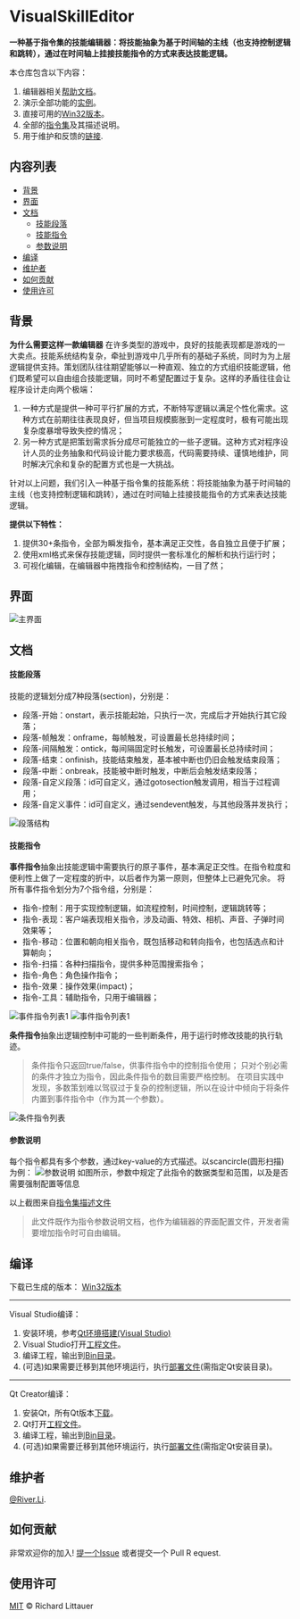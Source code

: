 # VisualSkillEditor

**一种基于指令集的技能编辑器：将技能抽象为基于时间轴的主线（也支持控制逻辑和跳转），通过在时间轴上挂接技能指令的方式来表达技能逻辑。**

本仓库包含以下内容：

1. 编辑器相关[帮助文档](Guild/guild.md)。
2. 演示全部功能的[实例](Bin/Workspace)。
3. 直接可用的[Win32版本](Versions)。
4. 全部的[指令集](Bin/Config/SkillSpec.xml)及其描述说明。
4. 用于维护和反馈的[链接](https://github.com/River-Li-1024/VisualSkillEditor/issues/5).

## 内容列表

- [背景](#背景)
- [界面](#界面)
- [文档](#文档)
    - [技能段落](###技能段落)
    - [技能指令](###技能指令)
    - [参数说明](###参数说明)
- [编译](#编译)
- [维护者](#维护者)
- [如何贡献](#如何贡献)
- [使用许可](#使用许可)

## 背景

**为什么需要这样一款编辑器**
在许多类型的游戏中，良好的技能表现都是游戏的一大卖点。技能系统结构复杂，牵扯到游戏中几乎所有的基础子系统，同时为为上层逻辑提供支持。策划团队往往期望能够以一种直观、独立的方式组织技能逻辑，他们既希望可以自由组合技能逻辑，同时不希望配置过于复杂。这样的矛盾往往会让程序设计走向两个极端：
1. 一种方式是提供一种可平行扩展的方式，不断特写逻辑以满足个性化需求。这种方式在前期往往表现良好，但当项目规模膨胀到一定程度时，极有可能出现复杂度暴增导致失控的情况；
2. 另一种方式是把策划需求拆分成尽可能独立的一些子逻辑。这种方式对程序设计人员的业务抽象和代码设计能力要求极高，代码需要持续、谨慎地维护，同时解决冗余和复杂的配置方式也是一大挑战。

针对以上问题，我们引入一种基于指令集的技能系统：将技能抽象为基于时间轴的主线（也支持控制逻辑和跳转），通过在时间轴上挂接技能指令的方式来表达技能逻辑。

**提供以下特性：**

1.  提供30+条指令，全部为瞬发指令，基本满足正交性，各自独立且便于扩展；
2.  使用xml格式来保存技能逻辑，同时提供一套标准化的解析和执行运行时；
3.  可视化编辑，在编辑器中拖拽指令和控制结构，一目了然；

## 界面

![主界面](Guild/editor-main.png)

## 文档

#### 技能段落

技能的逻辑划分成7种段落(section)，分别是：
+ 段落-开始：onstart，表示技能起始，只执行一次，完成后才开始执行其它段落；
+ 段落-帧触发：onframe，每帧触发，可设置最长总持续时间；
+ 段落-间隔触发：ontick，每间隔固定时长触发，可设置最长总持续时间；
+ 段落-结束：onfinish，技能结束触发，基本被中断也仍旧会触发结束段落；
+ 段落-中断：onbreak，技能被中断时触发，中断后会触发结束段落；
+ 段落-自定义段落：id可自定义，通过gotosection触发调用，相当于过程调用；
+ 段落-自定义事件：id可自定义，通过sendevent触发，与其他段落并发执行；

![段落结构](Guild/guild-sections.png)

#### 技能指令

**事件指令**抽象出技能逻辑中需要执行的原子事件，基本满足正交性。在指令粒度和便利性上做了一定程度的折中，以后者作为第一原则，但整体上已避免冗余。
将所有事件指令划分为7个指令组，分别是：
+ 指令-控制：用于实现控制逻辑，如流程控制，时间控制，逻辑跳转等；
+ 指令-表现：客户端表现相关指令，涉及动画、特效、相机、声音、子弹时间效果等；
+ 指令-移动：位置和朝向相关指令，既包括移动和转向指令，也包括选点和计算朝向；
+ 指令-扫描：各种扫描指令，提供多种范围搜索指令；
+ 指令-角色：角色操作指令；
+ 指令-效果：操作效果(impact)；
+ 指令-工具：辅助指令，只用于编辑器；

![事件指令列表1](Guild/guild-actions1.png)
![事件指令列表1](Guild/guild-actions2.png)

**条件指令**抽象出逻辑控制中可能的一些判断条件，用于运行时修改技能的执行轨迹。
>条件指令只返回true/false，供事件指令中的控制指令使用；
>只对个别必需的条件才独立为指令，因此条件指令的数目需要严格控制。
在项目实践中发现，多数策划难以驾驭过于复杂的控制逻辑，所以在设计中倾向于将条件内置到事件指令中（作为其一个参数）。

![条件指令列表](Guild/guild-conds.png)

#### 参数说明

每个指令都具有多个参数，通过key-value的方式描述。以scancircle(圆形扫描)为例：
![参数说明](Guild/guild-params.png)
如图所示，参数中规定了此指令的数据类型和范围，以及是否需要强制配置等信息

以上截图来自[指令集描述文件](Bin/Config/SkillSpec.xml)
>此文件既作为指令参数说明文档，也作为编辑器的界面配置文件，开发者需要增加指令时可自由编辑。

## 编译

下载已生成的版本：
[Win32版本](Versions)

*****
Visual Studio编译：
1. 安装环境，参考[Qt环境搭建(Visual Studio)](https://blog.csdn.net/liang19890820/article/details/49874033)
2. Visual Studio打开[工程文件](SkillEditor.sln)。
3. 编译工程，输出到[Bin目录](Bin)。
4. (可选)如果需要迁移到其他环境运行，执行[部署文件](Bin/Deploy.cmd)(需指定Qt安装目录)。

*****
Qt Creator编译：
1. 安装Qt，所有Qt版本[下载](http://download.qt.io/archive/qt/)。
2. Qt打开[工程文件](SkillEditor.pro)。
3. 编译工程，输出到[Bin目录](Bin)。
4. (可选)如果需要迁移到其他环境运行，执行[部署文件](Bin/Deploy.cmd)(需指定Qt安装目录)。


## 维护者

[@River.Li](https://github.com/River-Li-1024).

## 如何贡献

非常欢迎你的加入! [提一个Issue](https://github.com/River-Li-1024/VisualSkillEditor/issues/new) 或者提交一个 Pull R equest.

## 使用许可

[MIT](LICENSE) © Richard Littauer
